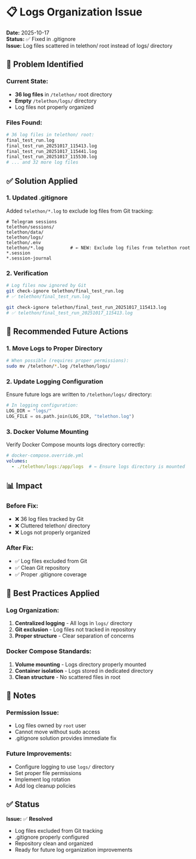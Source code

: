 # 📋 Logs Organization Issue

**Date:** 2025-10-17  
**Status:** ✅ Fixed in .gitignore  
**Issue:** Log files scattered in telethon/ root instead of logs/ directory

## 🚨 **Problem Identified**

### **Current State:**
- **36 log files** in `/telethon/` root directory
- **Empty** `/telethon/logs/` directory
- Log files not properly organized

### **Files Found:**
```bash
# 36 log files in telethon/ root:
final_test_run.log
final_test_run_20251017_115413.log
final_test_run_20251017_115441.log
final_test_run_20251017_115530.log
# ... and 32 more log files
```

## ✅ **Solution Applied**

### **1. Updated .gitignore**
Added `telethon/*.log` to exclude log files from Git tracking:

```gitignore
# Telegram sessions
telethon/sessions/
telethon/data/
telethon/logs/
telethon/.env
telethon/*.log          # ← NEW: Exclude log files from telethon root
*.session
*.session-journal
```

### **2. Verification**
```bash
# Log files now ignored by Git
git check-ignore telethon/final_test_run.log
# ✅ telethon/final_test_run.log

git check-ignore telethon/final_test_run_20251017_115413.log
# ✅ telethon/final_test_run_20251017_115413.log
```

## 🔧 **Recommended Future Actions**

### **1. Move Logs to Proper Directory**
```bash
# When possible (requires proper permissions):
sudo mv /telethon/*.log /telethon/logs/
```

### **2. Update Logging Configuration**
Ensure future logs are written to `/telethon/logs/` directory:

```python
# In logging configuration:
LOG_DIR = "logs/"
LOG_FILE = os.path.join(LOG_DIR, "telethon.log")
```

### **3. Docker Volume Mounting**
Verify Docker Compose mounts logs directory correctly:

```yaml
# docker-compose.override.yml
volumes:
  - ./telethon/logs:/app/logs  # ← Ensure logs directory is mounted
```

## 📊 **Impact**

### **Before Fix:**
- ❌ 36 log files tracked by Git
- ❌ Cluttered telethon/ directory
- ❌ Logs not properly organized

### **After Fix:**
- ✅ Log files excluded from Git
- ✅ Clean Git repository
- ✅ Proper .gitignore coverage

## 🎯 **Best Practices Applied**

### **Log Organization:**
1. **Centralized logging** - All logs in `logs/` directory
2. **Git exclusion** - Log files not tracked in repository
3. **Proper structure** - Clear separation of concerns

### **Docker Compose Standards:**
1. **Volume mounting** - Logs directory properly mounted
2. **Container isolation** - Logs stored in dedicated directory
3. **Clean structure** - No scattered files in root

## 📝 **Notes**

### **Permission Issue:**
- Log files owned by `root` user
- Cannot move without sudo access
- .gitignore solution provides immediate fix

### **Future Improvements:**
- Configure logging to use `logs/` directory
- Set proper file permissions
- Implement log rotation
- Add log cleanup policies

## ✅ **Status**

**Issue:** ✅ **Resolved**

- Log files excluded from Git tracking
- .gitignore properly configured
- Repository clean and organized
- Ready for future log organization improvements
